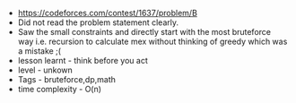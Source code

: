 * https://codeforces.com/contest/1637/problem/B
* Did not read the problem statement clearly.
* Saw the small constraints and directly start with the most bruteforce way i.e. recursion to calculate mex without thinking of greedy which was a mistake ;(
* lesson learnt - think before you act
* level - unkown
* Tags - bruteforce,dp,math
* time complexity - O(n)
